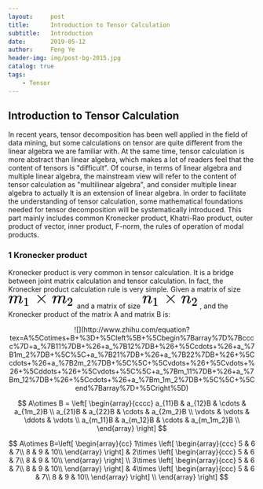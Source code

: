 ```yaml
---
layout:     post
title:      Introduction to Tensor Calculation
subtitle:   Introduction
date:       2019-05-12
author:     Feng Ye
header-img: img/post-bg-2015.jpg
catalog: true
tags:
    - Tensor
---
```


## Introduction to Tensor Calculation

In recent years, tensor decomposition has been well applied in the field of data mining, but some calculations on tensor are quite different from the linear algebra we are familiar with. At the same time, tensor calculation is  more abstract than linear algebra, which makes a lot of readers feel that the content of tensors is "difficult". 
Of course, in terms of linear algebra and multiple linear algebra, the mainstream view will refer to the content of tensor calculation as "multilinear algebra", and consider multiple linear algebra to actually It is an extension of linear algebra. 
In order to facilitate the understanding of tensor calculation, some mathematical foundations needed for tensor decomposition will be systematically introduced. This part mainly includes common Kronecker product, Khatri-Rao product, outer product of vector, inner product, F-norm, the rules of operation of modal products.


### 1 Kronecker product

Kronecker product is very common in tensor calculation. It is a bridge between joint matrix calculation and tensor calculation. In fact, the Kronecker product calculation rule is very simple. Given a matrix of size ![](/img/in-post/Introduction.assets/equation.svg) and a matrix of size ![](/img/in-post/Introduction.assets/equation-1569595360662.svg), and the Kronecker product of the matrix A and matrix B is:
<center>
![](http://www.zhihu.com/equation?tex=A%5Cotimes+B+%3D+%5Cleft%5B+%5Cbegin%7Barray%7D%7Bcccc%7D+a_%7B11%7DB+%26+a_%7B12%7DB+%26+%5Ccdots+%26+a_%7B1m_2%7DB+%5C%5C+a_%7B21%7DB+%26+a_%7B22%7DB+%26+%5Ccdots+%26+a_%7B2m_2%7DB+%5C%5C+%5Cvdots+%26+%5Cvdots+%26+%5Cddots+%26+%5Cvdots+%5C%5C+a_%7Bm_11%7DB+%26+a_%7Bm_12%7DB+%26+%5Ccdots+%26+a_%7Bm_1m_2%7DB+%5C%5C+%5Cend%7Barray%7D+%5Cright%5D)
</center>

$$ A\otimes B = \left[ \begin{array}{cccc} a_{11}B & a_{12}B & \cdots & a_{1m_2}B \\ a_{21}B & a_{22}B & \cdots & a_{2m_2}B \\ \vdots & \vdots & \ddots & \vdots \\ a_{m_11}B & a_{m_12}B & \cdots & a_{m_1m_2}B \\ \end{array} \right] $$

$$
A\otimes B=\left[ \begin{array}{cc} 1\times \left[ \begin{array}{ccc} 5 & 6 & 7\\ 8 & 9 & 10\\ \end{array} \right] & 2\times \left[ \begin{array}{ccc} 5 & 6 & 7\\ 8 & 9 & 10\\ \end{array} \right] \\ 3\times \left[ \begin{array}{ccc} 5 & 6 & 7\\ 8 & 9 & 10\\ \end{array} \right] & 4\times \left[ \begin{array}{ccc} 5 & 6 & 7\\ 8 & 9 & 10\\ \end{array} \right] \\ \end{array} \right]
$$


